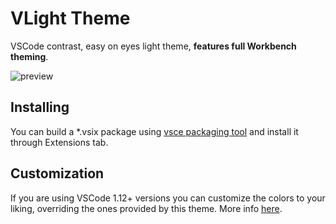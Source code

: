 # VLight Theme

VSCode contrast, easy on eyes light theme, **features full Workbench theming**.

![preview](https://raw.githubusercontent.com/Vladeeg/vscode-theme-vlight/master/screenshots/preview.png)

## Installing

You can build a *.vsix package using [vsce packaging tool](https://code.visualstudio.com/api/working-with-extensions/publishing-extension#packaging-extensions) and install it through Extensions tab.

## Customization

If you are using VSCode 1.12+ versions you can customize the colors to your liking, overriding the ones provided by this theme. More info [here](https://code.visualstudio.com/docs/getstarted/theme-color-reference).
